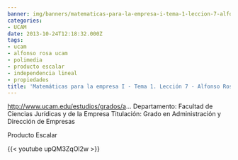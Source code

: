 ```yaml
---
banner: img/banners/matematicas-para-la-empresa-i-tema-1-leccion-7-alfonso-rosa.jpg
categories:
- UCAM
date: 2013-10-24T12:18:32.000Z
tags:
- ucam
- alfonso rosa ucam
- polimedia
- producto escalar
- independencia lineal
- propiedades
title: 'Matemáticas para la empresa I - Tema 1. Lección 7 - Alfonso Rosa'
---
```


http://www.ucam.edu/estudios/grados/a...
Departamento: Facultad de Ciencias Jurídicas y de la Empresa 
Titulación: Grado en Administración y Dirección de Empresas

Producto Escalar

{{< youtube upQM3ZqOl2w >}}
